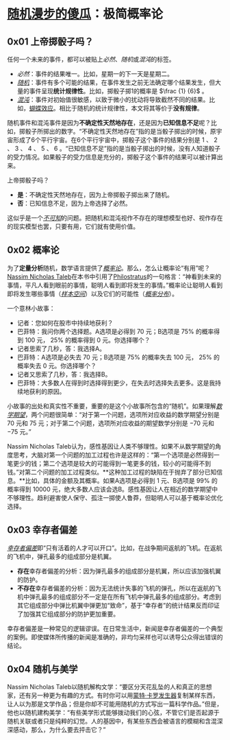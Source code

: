# [随机漫步的傻瓜](https://book.douban.com/subject/10773362/)：极简概率论

## 0x01 上帝掷骰子吗？

任何一个未来的事件，都可以被贴上*必然*、*随机*或*混沌*的标签。

- *必然*：事件的结果唯一。比如，星期一的下一天是星期二。
- [*随机*](https://en.wikipedia.org/wiki/Randomness)：事件有多个可能的结果，在事件发生之前无法确定哪个结果发生，但大量的事件呈现**统计规律性**。比如，掷骰子掷1的概率是 $\frac {1} {6}$ 。
- [*混沌*](https://en.wikipedia.org/wiki/Chaos_theory)：事件对初始值很敏感，以致于微小的扰动将导致截然不同的结果。比如，[蝴蝶效应](https://en.wikipedia.org/wiki/Butterfly_effect)。相比于随机的统计规律性，本文将其等价于**没有规律**。

随机事件和混沌事件是因为**不确定性天然地存在**，还是因为**已知信息不足**呢？比如，掷骰子所掷出的数字。“不确定性天然地存在”指的是当骰子掷出的时候，原宇宙形成了6个平行宇宙。在6个平行宇宙中，掷骰子这个事件的结果分别是 $1$ 、 $2$ 、 $3$ 、 $4$ 、 $5$ 、 $6$ 。“已知信息不足”指的是当骰子掷出的时候，没有人知道骰子的受力情况。如果骰子的受力信息是充分的，掷骰子这个事件的结果可以被计算出来。

上帝掷骰子吗？

- **是**：不确定性天然地存在，因为上帝掷骰子掷出来了随机。
- **否**：已知信息不足，因为上帝选择了必然。

这似乎是一个[*不可知*](https://en.wikipedia.org/wiki/Agnosticism)的问题。把随机和混沌视作不存在的理想模型也好、视作存在的现实模型也罢，只要有用，它们就有使用价值。

## 0x02 概率论

为了**定量分析**随机，数学语言提供了[*概率论*](https://en.wikipedia.org/wiki/Probability_theory)。那么，怎么让概率论“有用”呢？[Nassim Nicholas Taleb](https://en.wikipedia.org/wiki/Nassim_Nicholas_Taleb)在本书中引用了[Philostratus](https://en.wikipedia.org/wiki/Philostratus)的一句格言：“神看到未来的事情，平凡人看到眼前的事情，聪明人看到即将发生的事情。”概率论让聪明人看到即将发生哪些事情（[*样本空间*](https://en.wikipedia.org/wiki/Sample_space)）以及它们的可能性（[*概率分布*](https://en.wikipedia.org/wiki/Probability_distribution)）。

一个意林小故事：

- 记者：您如何在股市中持续地获利？
- 巴菲特：我问你两个选择题。A选项是必得到 $70$ 元；B选项是 $75\%$ 的概率得到 $100$ 元， $25\%$ 的概率得到 $0$ 元。你选择哪个？
- 记者思索了几秒，答：我选择A。
- 巴菲特：A选项是必失去 $70$ 元；B选项是 $75\%$ 的概率失去 $100$ 元， $25\%$ 的概率失去 $0$ 元。你选择哪个？
- 记者又思索了几秒，答：我选择B。
- 巴菲特：大多数人在得到时选择得到更少，在失去时选择失去更多。这是我持续地获利的原因。

小故事的出处和真实性不重要，重要的是这个小故事所包含的“随机”。如果理解[*数学期望*](https://en.wikipedia.org/wiki/Expected_value)，两个问题很简单：“对于第一个问题，选项所对应收益的数学期望分别是 $70$ 元和 $75$ 元；对于第二个问题，选项所对应收益的期望数学分别是 $-70$ 元和 $-75$ 元。”

Nassim Nicholas Taleb认为，感性基因让人类不够理性。如果不从数学期望的角度思考，大脑对第一个问题的加工过程也许是这样的：“第一个选项是必然得到一笔更少的钱；第二个选项是较大的可能得到一笔更多的钱，较小的可能得不到钱。”对第二个问题的加工过程类似。**这种加工过程的缺陷在于抛弃了部分已知信息。**比如，具体的金额及其概率。如果A选项是必得到 $1$ 元、B选项是 $99\%$ 的概率得到 $10000$ 元，绝大多数人应该会选B。感性基因让人在相近的数学期望中不够理性。趋利避害使人保守、孤注一掷使人鲁莽，但聪明人可以基于概率论优化选择。

## 0x03 幸存者偏差

[*幸存者偏差*](https://en.wikipedia.org/wiki/Survivorship_bias)即“只有活着的人才可以开口”。比如，在战争期间返航的飞机。在返航的飞机中，弹孔最多的组成部分是机翼。

- **存在**幸存者偏差的分析：因为弹孔最多的组成部分是机翼，所以应该加强机翼的防护。
- **不存在**幸存者偏差的分析：因为无法统计失事的飞机的弹孔，所以在返航的飞机中弹孔最多的组成部分不一定是在所有飞机中弹孔最多的组成部分。考虑到其它组成部分中弹比机翼中弹更加“致命”，基于“幸存者”的统计结果反而印证了加强其它组成部分的防护更加重要。

幸存者偏差是一种常见的逻辑谬误。在日常生活中，新闻是幸存者偏差的一个典型的案例。即使媒体所传播的新闻是准确的，非均匀采样也可以诱导公众得出错误的结论。

## 0x04 随机与美学

Nassim Nicholas Taleb以随机解构文学：“要区分天花乱坠的人和真正的思想家，还有另一种更为有趣的方式。有时你可以用[蒙特·卡罗发生器](https://en.wikipedia.org/wiki/Monte_Carlo_method)复制某样东西，让人以为那是文学作品；但是你却不可能用随机的方式写出一篇科学作品。”但是，他也以随机建构美学：“有些美学形式能够拨动我们的心弦，不管它们是否起源于随机关联或者只是纯粹的幻觉。人的基因中，有某些东西会被语言的模糊和含混深深感动，那么，为什么要去抨击它？”
